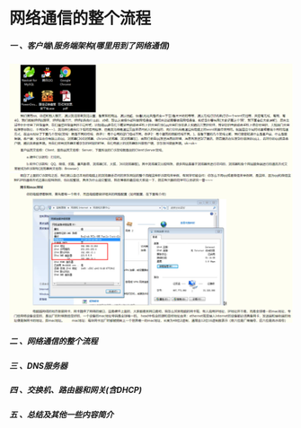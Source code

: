 # 网络通信的整个流程
##### 一 、客户端\服务端架构(哪里用到了网络通信)
![1-1](./1/1-1.png "1-1")
![1-1](./1/1-2.png "1-2")
##### 二 、网络通信的整个流程
##### 三 、DNS服务器
##### 四 、交换机、路由器和网关(含DHCP)
##### 五 、总结及其他一些内容简介